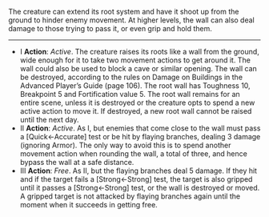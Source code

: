 The creature can extend its root system and have it shoot up from the ground to hinder enemy movement. At higher levels, the wall can also deal damage to those trying to pass it, or even grip and hold them.

---
- I **Action**: *Active*. The creature raises its roots like a wall from the ground, wide enough for it to take two movement actions to get around it. The wall could also be used to block a cave or similar opening. The wall can be destroyed, according to the rules on Damage on Buildings in the Advanced Player’s Guide (page 106). The root wall has Toughness 10, Breakpoint 5 and Fortification value 5. The root wall remains for an entire scene, unless it is destroyed or the creature opts to spend a new active action to move it. If destroyed, a new root wall cannot be raised until the next day. 
- II **Action**: *Active*. As I, but enemies that come close to the wall must pass a [Quick←Accurate] test or be hit by flaying branches, dealing 3 damage (ignoring Armor). The only way to avoid this is to spend another movement action when rounding the wall, a total of three, and hence bypass the wall at a safe distance. 
- III **Action**: *Free*. As II, but the flaying branches deal 5 damage. If they hit and if the target fails a [Strong←Strong] test, the target is also gripped until it passes a [Strong←Strong] test, or the wall is destroyed or moved. A gripped target is not attacked by flaying branches again until the moment when it succeeds in getting free.